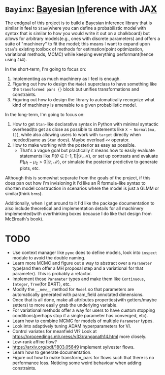 # `Bayinx`: <ins>Bay</ins>esian <ins>In</ins>ference with JA<ins>X</ins>

The endgoal of this project is to build a Bayesian inference library that is similar in feel to `Stan`(where you can define a probabilistic model with syntax that is similar to how you would write it out on a chalkboard) but allows for arbitrary models(e.g., ones with discrete parameters) and offers a suite of "machinery" to fit the model; this means I want to expand upon `Stan`'s existing toolbox of methods for estimation(point optimization, variational methods, MCMC) while keeping everything performant(hence using `JAX`).

In the short-term, I'm going to focus on:
1) Implementing as much machinery as I feel is enough.
2) Figuring out how to design the `Model` superclass to have something like the `transformed pars {}` block but unifies transformations and constraints.
3) Figuring out how to design the library to automatically recognize what kind of machinery is amenable to a given probabilistic model.

In the long-term, I'm going to focus on:
1) How to get `Stan`-like declarative syntax in Python with minimal syntactic overhead(to get as close as possible to statements like `X ~ Normal(mu, 1)`), while also allowing users to work with `target` directly when needed(same as `Stan` does). Maybe overload `<<` operator.
2) How to make working with the posterior as easy as possible.
    - That's a vague goal but practically it means how to easily evaluate statements like $P(\theta \in [-1, 1] | \mathcal{D}, \mathcal{M})$, or set up contrasts and evaluate $P(\mu_1 - \mu_2 > 0 | \mathcal{D}, \mathcal{M})$, or simulate the posterior predictive to generate plots, etc.

Although this is somewhat separate from the goals of the project, if this does pan out how I'm invisioning it I'd like an R formula-like syntax to shorten model construction in scenarios where the model is just a GLMM or similar(think `brms`).

Additionally, when I get around to it I'd like the package documentation to also include theoretical and implementation details for all machinery implemented(with overthinking boxes because I do like that design from McElreath's book).


# TODO
- Use context manager like `pymc` does to define models, look into `inspect` module to avoid the double naming.
- Learn more MCMC and figure out a way to abstract over a `Parameter` type(and then offer a MH proposal step and a variational for that parameter). This is probably a refactor.
- Implement those `Parameter` types and make them like `Continuous`, `Integer`, `Tree`(for BART), etc.
- Modify the `__new__` method for `Model` so that parameters are automatically generated with param_field annotated dimensions.
- Once that is all done, make all attributes properties(with getters/maybe setters) to more easily grab the underlying variable.
- For variational methods offer a way for users to have custom stopping conditions(perhaps stop if a single parameter has converged, etc).
- Learn how to combine MCMC for models of multiple `Parameter` types.
- Look into adaptively tuning ADAM hyperparameters for VI.
- Control variates for meanfield VI? Look at https://proceedings.mlr.press/v33/ranganath14.html more closely.
- Low-rank affine flow?
- https://arxiv.org/pdf/1803.05649 implement sylvester flows.
- Learn how to generate documentation.
- Figure out how to make transform_pars for flows such that there is no performance loss. Noticing some weird behaviour when adding constraints.
